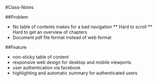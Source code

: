 #Class-Notes

##Problem
* No table of contents makes for a bad navigation
** Hard to scroll
** Hard to get an overview of chapters
* Document pdf file format instead of web format

##Feature
* non-sticky table of content
* responsive web design for desktop and mobile viewports
* user authentication via facebook
* highlighting and automatic summary for authenticated users
